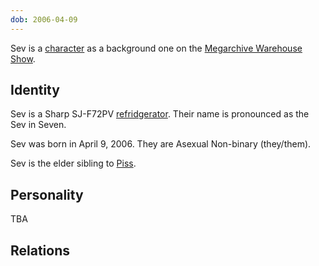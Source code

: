 ```yaml
---
dob: 2006-04-09
---
```

Sev is a [character](Characters.md) as a background one on the [Megarchive Warehouse Show](Megarchive%20Warehouse%20Show.md).
## Identity

Sev is a Sharp SJ-F72PV [refridgerator](Refridgerators.md). Their name is pronounced as the Sev in Seven.

Sev was born in April 9, 2006. They are Asexual Non-binary (they/them).

Sev is the elder sibling to [Piss](Piss.md).

## Personality
TBA

## Relations